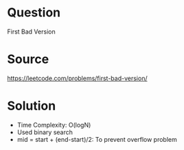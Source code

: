 # Question
First Bad Version

# Source
https://leetcode.com/problems/first-bad-version/

# Solution
 - Time Complexity: O(logN)
 - Used binary search
 - mid = start + (end-start)/2: To prevent overflow problem